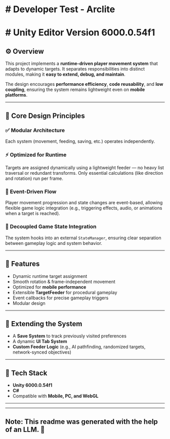 # # Developer Test - Arclite
# # Unity Editor Version 6000.0.54f1

## ⚙️ Overview

This project implements a **runtime-driven player movement system** that adapts to dynamic targets.
It separates responsibilities into distinct modules, making it **easy to extend, debug, and maintain**.

The design encourages **performance efficiency**, **code reusability**, and **low coupling**, ensuring the system remains lightweight even on **mobile platforms**.

---

## 🧩 Core Design Principles

### ✅ **Modular Architecture**

Each system (movement, feeding, saving, etc.) operates independently.

### ⚡ **Optimized for Runtime**

Targets are assigned dynamically using a lightweight feeder — no heavy list traversal or redundant transforms.
Only essential calculations (like direction and rotation) run per frame.

### 🔄 **Event-Driven Flow**

Player movement progression and state changes are event-based, allowing flexible game logic integration (e.g., triggering effects, audio, or animations when a target is reached).

### 🧠 **Decoupled Game State Integration**

The system hooks into an external `StateManager`, ensuring clear separation between gameplay logic and system behavior.

---

## 🚀 Features

* Dynamic runtime target assignment
* Smooth rotation & frame-independent movement
* Optimized for **mobile performance**
* Extensible **TargetFeeder** for procedural gameplay
* Event callbacks for precise gameplay triggers
* Modular design

---

## 🧱 Extending the System

* A **Save System** to track previously visited preferences
* A dynamic **UI Tab System**
* **Custom Feeder Logic** (e.g., AI pathfinding, randomized targets, network-synced objectives)

---

## 🔧 Tech Stack

* **Unity 6000.0.54f1**
* **C#**
* Compatible with **Mobile, PC, and WebGL**

---


---

## Note: This readme was generated with the help of an LLM. 🤖

